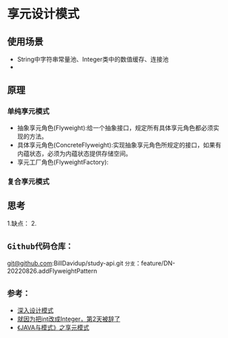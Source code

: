 # 享元设计模式

## 使用场景
- String中字符串常量池、Integer类中的数值缓存、连接池
- 
## 原理
### 单纯享元模式
- 抽象享元角色(Flyweight):给一个抽象接口，规定所有具体享元角色都必须实现的方法。
- 具体享元角色(ConcreteFlyweight):实现抽象享元角色所规定的接口，如果有内蕴状态，必须为内蕴状态提供存储空间。
- 享元工厂角色(FlyweightFactory):

### 复合享元模式

## 思考
1.缺点：
2.

## `Github代码仓库：`
git@github.com:BillDavidup/study-api.git
`分支`：feature/DN-20220826.addFlyweightPattern
## `参考：`
- [深入设计模式](https://refactoringguru.cn/design-patterns/chain-of-responsibility)
- [就因为把int改成Integer，第2天被辞了](https://zhuanlan.zhihu.com/p/428307037)
- [《JAVA与模式》之享元模式](https://www.cnblogs.com/java-my-life/archive/2012/04/26/2468499.html)